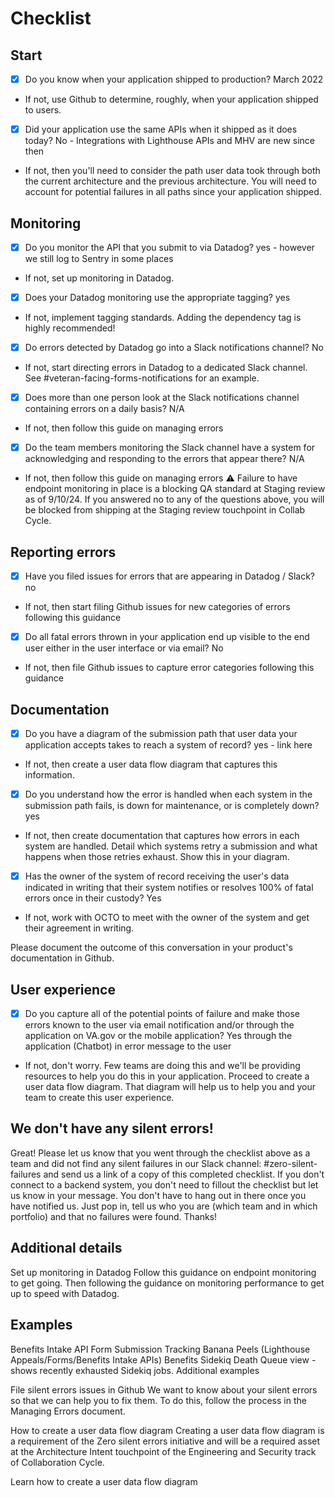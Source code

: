 # Checklist

## Start

- [x] Do you know when your application shipped to production? March 2022
- If not, use Github to determine, roughly, when your application shipped to users.
- [x] Did your application use the same APIs when it shipped as it does today? No - Integrations with Lighthouse APIs and MHV are new since then
- If not, then you'll need to consider the path user data took through both the current architecture and the previous architecture. You will need to account for potential failures in all paths since your application shipped.
## Monitoring
- [x] Do you monitor the API that you submit to via Datadog? yes - however we still log to Sentry in some places
- If not, set up monitoring in Datadog.
- [x] Does your Datadog monitoring use the appropriate tagging? yes
- If not, implement tagging standards. Adding the dependency tag is highly recommended!
- [x] Do errors detected by Datadog go into a Slack notifications channel? No
- If not, start directing errors in Datadog to a dedicated Slack channel. See #veteran-facing-forms-notifications for an example.
- [x] Does more than one person look at the Slack notifications channel containing errors on a daily basis? N/A
- If not, then follow this guide on managing errors
- [x] Do the team members monitoring the Slack channel have a system for acknowledging and responding to the errors that appear there? N/A
- If not, then follow this guide on managing errors
⚠️ Failure to have endpoint monitoring in place is a blocking QA standard at Staging review as of 9/10/24. If you answered no to any of the questions above, you will be blocked from shipping at the Staging review touchpoint in Collab Cycle.

## Reporting errors

- [x] Have you filed issues for errors that are appearing in Datadog / Slack? no
- If not, then start filing Github issues for new categories of errors following this guidance
- [x] Do all fatal errors thrown in your application end up visible to the end user either in the user interface or via email? No
- If not, then file Github issues to capture error categories following this guidance
  
## Documentation

- [x] Do you have a diagram of the submission path that user data your application accepts takes to reach a system of record? yes - link here
- If not, then create a user data flow diagram that captures this information.
- [x] Do you understand how the error is handled when each system in the submission path fails, is down for maintenance, or is completely down? yes
- If not, then create documentation that captures how errors in each system are handled. Detail which systems retry a submission and what happens when those retries exhaust. Show this in your diagram.
- [x] Has the owner of the system of record receiving the user's data indicated in writing that their system notifies or resolves 100% of fatal errors once in their custody? Yes
- If not, work with OCTO to meet with the owner of the system and get their agreement in writing.
  
Please document the outcome of this conversation in your product's documentation in Github.

## User experience
- [x] Do you capture all of the potential points of failure and make those errors known to the user via email notification and/or through the application on VA.gov or the mobile application? Yes through the application (Chatbot) in error message to the user
- If not, don't worry. Few teams are doing this and we'll be providing resources to help you do this in your application. Proceed to create a user data flow diagram. That diagram will help us to help you and your team to create this user experience.

## We don't have any silent errors!
Great! Please let us know that you went through the checklist above as a team and did not find any silent failures in our Slack channel: #zero-silent-failures and send us a link of a copy of this completed checklist. If you don't connect to a backend system, you don't need to fillout the checklist but let us know in your message. You don't have to hang out in there once you have notified us. Just pop in, tell us who you are (which team and in which portfolio) and that no failures were found. Thanks!

## Additional details
Set up monitoring in Datadog
Follow this guidance on endpoint monitoring to get going. Then following the guidance on monitoring performance to get up to speed with Datadog.

## Examples
Benefits Intake API Form Submission Tracking
Banana Peels (Lighthouse Appeals/Forms/Benefits Intake APIs)
Benefits Sidekiq Death Queue view - shows recently exhausted Sidekiq jobs.
Additional examples

File silent errors issues in Github
We want to know about your silent errors so that we can help you to fix them. To do this, follow the process in the Managing Errors document.

How to create a user data flow diagram
Creating a user data flow diagram is a requirement of the Zero silent errors initiative and will be a required asset at the Architecture Intent touchpoint of the Engineering and Security track of Collaboration Cycle.

Learn how to create a user data flow diagram

